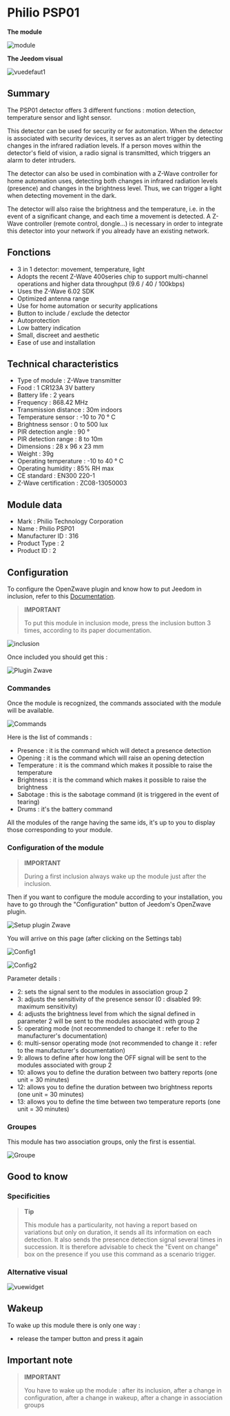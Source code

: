 # Philio PSP01

**The module**

![module](images/philio.psp01/module.jpg)

**The Jeedom visual**

![vuedefaut1](images/philio.psp01/vuedefaut1.jpg)

Summary
------

The PSP01 detector offers 3 different functions : motion detection, temperature sensor and light sensor.

This detector can be used for security or for automation. When the detector is associated with security devices, it serves as an alert trigger by detecting changes in the infrared radiation levels. If a person moves within the detector's field of vision, a radio signal is transmitted, which triggers an alarm to deter intruders.

The detector can also be used in combination with a Z-Wave controller for home automation uses, detecting both changes in infrared radiation levels (presence) and changes in the brightness level. Thus, we can trigger a light when detecting movement in the dark.

The detector will also raise the brightness and the temperature, i.e. in the event of a significant change, and each time a movement is detected. A Z-Wave controller (remote control, dongle…) is necessary in order to integrate this detector into your network if you already have an existing network.

Fonctions
---------

-   3 in 1 detector: movement, temperature, light
-   Adopts the recent Z-Wave 400series chip to support multi-channel operations and higher data throughput (9.6 / 40 / 100kbps)
-   Uses the Z-Wave 6.02 SDK
-   Optimized antenna range
-   Use for home automation or security applications
-   Button to include / exclude the detector
-   Autoprotection
-   Low battery indication
-   Small, discreet and aesthetic
-   Ease of use and installation

Technical characteristics
---------------------------

-   Type of module : Z-Wave transmitter
-   Food : 1 CR123A 3V battery
-   Battery life : 2 years
-   Frequency : 868.42 MHz
-   Transmission distance : 30m indoors
-   Temperature sensor : -10 to 70 ° C
-   Brightness sensor : 0 to 500 lux
-   PIR detection angle : 90 °
-   PIR detection range : 8 to 10m
-   Dimensions : 28 x 96 x 23 mm
-   Weight : 39g
-   Operating temperature : -10 to 40 ° C
-   Operating humidity : 85% RH max
-   CE standard : EN300 220-1
-   Z-Wave certification : ZC08-13050003

Module data
-----------------

-   Mark : Philio Technology Corporation
-   Name : Philio PSP01
-   Manufacturer ID : 316
-   Product Type : 2
-   Product ID : 2

Configuration
-------------

To configure the OpenZwave plugin and know how to put Jeedom in inclusion, refer to this [Documentation](https://doc.jeedom.com/en_US/plugins/automation%20protocol/openzwave/).

> **IMPORTANT**
>
> To put this module in inclusion mode, press the inclusion button 3 times, according to its paper documentation.

![inclusion](images/philio.psp01/inclusion.jpg)

Once included you should get this :

![Plugin Zwave](images/philio.psp01/information.jpg)

### Commandes

Once the module is recognized, the commands associated with the module will be available.

![Commands](images/philio.psp01/commandes.jpg)

Here is the list of commands :

-   Presence : it is the command which will detect a presence detection
-   Opening : it is the command which will raise an opening detection
-   Temperature : it is the command which makes it possible to raise the temperature
-   Brightness : it is the command which makes it possible to raise the brightness
-   Sabotage : this is the sabotage command (it is triggered in the event of tearing)
-   Drums : it's the battery command

All the modules of the range having the same ids, it's up to you to display those corresponding to your module.

### Configuration of the module

> **IMPORTANT**
>
> During a first inclusion always wake up the module just after the inclusion.

Then if you want to configure the module according to your installation, you have to go through the "Configuration" button of Jeedom's OpenZwave plugin.

![Setup plugin Zwave](images/plugin/bouton_configuration.jpg)

You will arrive on this page (after clicking on the Settings tab)

![Config1](images/philio.psp01/config1.jpg)

![Config2](images/philio.psp01/config2.jpg)

Parameter details :

-   2: sets the signal sent to the modules in association group 2
-   3: adjusts the sensitivity of the presence sensor (0 : disabled 99: maximum sensitivity)
-   4: adjusts the brightness level from which the signal defined in parameter 2 will be sent to the modules associated with group 2
-   5: operating mode (not recommended to change it : refer to the manufacturer's documentation)
-   6: multi-sensor operating mode (not recommended to change it : refer to the manufacturer's documentation)
-   9: allows to define after how long the OFF signal will be sent to the modules associated with group 2
-   10: allows you to define the duration between two battery reports (one unit = 30 minutes)
-   12: allows you to define the duration between two brightness reports (one unit = 30 minutes)
-   13: allows you to define the time between two temperature reports (one unit = 30 minutes)

### Groupes

This module has two association groups, only the first is essential.

![Groupe](images/philio.psp01/groupe.jpg)

Good to know
------------

### Specificities

> **Tip**
>
> This module has a particularity, not having a report based on variations but only on duration, it sends all its information on each detection. It also sends the presence detection signal several times in succession. It is therefore advisable to check the "Event on change" box on the presence if you use this command as a scenario trigger.

### Alternative visual

![vuewidget](images/philio.psp01/vuewidget.jpg)

Wakeup
------

To wake up this module there is only one way :

-   release the tamper button and press it again

Important note
---------------

> **IMPORTANT**
>
> You have to wake up the module : after its inclusion, after a change in configuration, after a change in wakeup, after a change in association groups
